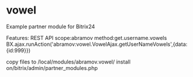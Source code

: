 # vowel
Example partner module for Bitrix24

Features:
REST API scope:abramov method:get.username.vowels
BX.ajax.runAction('abramov:vowel.VowelAjax.getUserNameVowels',{data:{id:999}})

copy files to /local/modules/abramov.vowel/
install on/bitrix/admin/partner_modules.php


